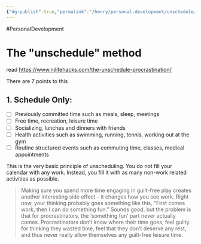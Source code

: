 ```yaml
---
{"dg-publish":true,"permalink":"/henry/personal-development/unschedule/"}
---
```


#PersonalDevelopment 

# The "unschedule" method
read https://www.njlifehacks.com/the-unschedule-procrastination/

There are 7 points to this

## 1. Schedule Only:
- [ ] Previously committed time such as meals, sleep, meetings
- [ ] Free time, recreation, leisure time
- [ ] Socializing, lunches and dinners with friends
- [ ] Health activities such as swimming, running, tennis, working out at the gym
- [ ] Routine structured events such as commuting time, classes, medical appointments

This is the very basic principle of unscheduling. You do not fill your calendar with any work. Instead, you fill it with as many non-work related activities as possible.

> Making sure you spend more time engaging in guilt-free play creates another interesting side effect – it changes how you see work. Right now, your thinking probably goes something like this, “First comes work, then I can do something fun.” Sounds good, but the problem is that for procrastinators, the ‘something fun’ part never actually comes. Procrastinators don’t know where their time goes, feel guilty for thinking they wasted time, feel that they don’t deserve any rest, and thus never really allow themselves any guilt-free leisure time.

